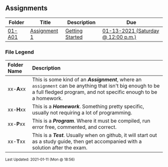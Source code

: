 ## Assignments

| Folder | Title | Description | Due |
|-----|-----|-----|-----|
| <a href="https://github.com/rugbyprof/5143-Operating-Systems/tree/master/Assignments/01-A01">01-A01</a> | <a href="https://github.com/rugbyprof/5143-Operating-Systems/tree/master/Assignments/01-A01"> Assignment 1 </a> | <a href="https://github.com/rugbyprof/5143-Operating-Systems/tree/master/Assignments/01-A01"> Getting Started</a> | <a href="https://github.com/rugbyprof/5143-Operating-Systems/tree/master/Assignments/01-A01"> 01-13-2021 (Saturday @ 12:00 p.m.)</a> |

### File Legend

| Folder Name | Description |
|:-----------|:-------------|
|xx-**A**xx | This is some kind of an ***Assignment***, where an `assignment` can be anything that isn't big enough to be a full fledged program, and not specific enough to be a homework. |
|xx-**H**xx | This is a ***Homework***. Something pretty specific, usually not requiring a lot of programming. |
|xx-**P**xx | This is a ***Program***. Where it must be compiled, run error free, commented, and correct. |
|xx-**T**xx | This is a ***Test***. Usually when on github, it will start out as a study guide, then get accompanied with a solution after the exam. |

<sup>Last Updated: 2021-01-11 (Mon @ 18:56)</sup>